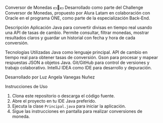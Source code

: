 Conversor de Monedas 💵💱💶
Desarrollado como parte del Challenge Conversor de Monedas, propuesto por Alura Latam en colaboración con Oracle en el programa ONE, como parte de la especialización Back-End.

Descripción 
Aplicación Java para convertir divisas en tiempo real usando una API de tasas de cambio. Permite consultar, filtrar monedas, mostrar resultados claros y guardar un historial con fecha y hora de cada conversión.

Tecnologías Utilizadas 
Java como lenguaje principal.
API de cambio en tiempo real para obtener tasas de conversión.
Gson para procesar y mapear respuestas JSON a objetos Java.
Git/GitHub para control de versiones y trabajo colaborativo.
IntelliJ IDEA como IDE para desarrollo y depuración.



Desarrollado por
Luz Angela Vanegas Nuñez

Instrucciones de Uso

1. Clona este repositorio o descarga el código fuente.
2. Abre el proyecto en tu IDE Java preferido.
3. Ejecuta la clase `Principal.java` para iniciar la aplicación.
4. Sigue las instrucciones en pantalla para realizar conversiones de moneda.


